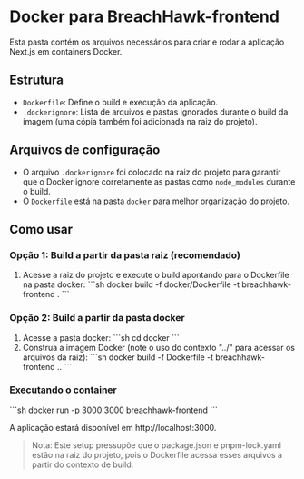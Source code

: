 # Docker para BreachHawk-frontend

Esta pasta contém os arquivos necessários para criar e rodar a aplicação Next.js em containers Docker.

## Estrutura
- `Dockerfile`: Define o build e execução da aplicação.
- `.dockerignore`: Lista de arquivos e pastas ignorados durante o build da imagem (uma cópia também foi adicionada na raiz do projeto).

## Arquivos de configuração
- O arquivo `.dockerignore` foi colocado na raiz do projeto para garantir que o Docker ignore corretamente as pastas como `node_modules` durante o build.
- O `Dockerfile` está na pasta `docker` para melhor organização do projeto.

## Como usar

### Opção 1: Build a partir da pasta raiz (recomendado)
1. Acesse a raiz do projeto e execute o build apontando para o Dockerfile na pasta docker:
   \`\`\`sh
   docker build -f docker/Dockerfile -t breachhawk-frontend .
   \`\`\`

### Opção 2: Build a partir da pasta docker
1. Acesse a pasta docker:
   \`\`\`sh
   cd docker
   \`\`\`
2. Construa a imagem Docker (note o uso do contexto "../" para acessar os arquivos da raiz):
   \`\`\`sh
   docker build -f Dockerfile -t breachhawk-frontend ..
   \`\`\`

### Executando o container
\`\`\`sh
docker run -p 3000:3000 breachhawk-frontend
\`\`\`

A aplicação estará disponível em http://localhost:3000.

> Nota: Este setup pressupõe que o package.json e pnpm-lock.yaml estão na raiz do projeto, pois o Dockerfile acessa esses arquivos a partir do contexto de build.

